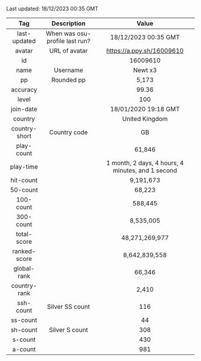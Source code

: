 Last updated: <!-- osu-last-updated -->18/12/2023 00:35 GMT<!-- osu-last-updated -->

|      Tag      |          Description           |                                              Value                                               |
| :-----------: | :----------------------------: | :----------------------------------------------------------------------------------------------: |
| last-updated  | When was osu-profile last run? |                <!-- osu-last-updated -->18/12/2023 00:35 GMT<!-- osu-last-updated -->                |
|    avatar     |         URL of avatar          |                 <!-- osu-avatar -->https://a.ppy.sh/16009610<!-- osu-avatar -->                  |
|      id       |                                |                              <!-- osu-id -->16009610<!-- osu-id -->                              |
|     name      |            Username            |                            <!-- osu-name -->Newt x3<!-- osu-name -->                             |
|      pp       |           Rounded pp           |                               <!-- osu-pp -->5,173<!-- osu-pp -->                                |
|   accuracy    |                                |                         <!-- osu-accuracy -->99.36<!-- osu-accuracy -->                          |
|     level     |                                |                             <!-- osu-level -->100<!-- osu-level -->                              |
|   join-date   |                                |                   <!-- osu-join-date -->18/01/2020 19:18 GMT<!-- osu-join-date -->                   |
|    country    |                                |                      <!-- osu-country -->United Kingdom<!-- osu-country -->                      |
| country-short |          Country code          |                      <!-- osu-country-short -->GB<!-- osu-country-short -->                      |
|  play-count   |                                |                       <!-- osu-play-count -->61,846<!-- osu-play-count -->                       |
|   play-time   |                                | <!-- osu-play-time -->1 month, 2 days, 4 hours, 4 minutes, and 1 second<!-- osu-play-time --> |
|   hit-count   |                                |                      <!-- osu-hit-count -->9,191,673<!-- osu-hit-count -->                       |
|   50-count    |                                |                         <!-- osu-50-count -->68,223<!-- osu-50-count -->                         |
|   100-count   |                                |                       <!-- osu-100-count -->588,445<!-- osu-100-count -->                        |
|   300-count   |                                |                      <!-- osu-300-count -->8,535,005<!-- osu-300-count -->                       |
|  total-score  |                                |                  <!-- osu-total-score -->48,271,269,977<!-- osu-total-score -->                  |
| ranked-score  |                                |                 <!-- osu-ranked-score -->8,642,839,558<!-- osu-ranked-score -->                  |
|  global-rank  |                                |                      <!-- osu-global-rank -->66,346<!-- osu-global-rank -->                      |
| country-rank  |                                |                     <!-- osu-country-rank -->2,410<!-- osu-country-rank -->                      |
|   ssh-count   |        Silver SS count         |                         <!-- osu-ssh-count -->116<!-- osu-ssh-count -->                          |
|   ss-count    |                                |                           <!-- osu-ss-count -->44<!-- osu-ss-count -->                           |
|   sh-count    |         Silver S count         |                          <!-- osu-sh-count -->308<!-- osu-sh-count -->                           |
|    s-count    |                                |                           <!-- osu-s-count -->430<!-- osu-s-count -->                            |
|    a-count    |                                |                           <!-- osu-a-count -->981<!-- osu-a-count -->                            |
